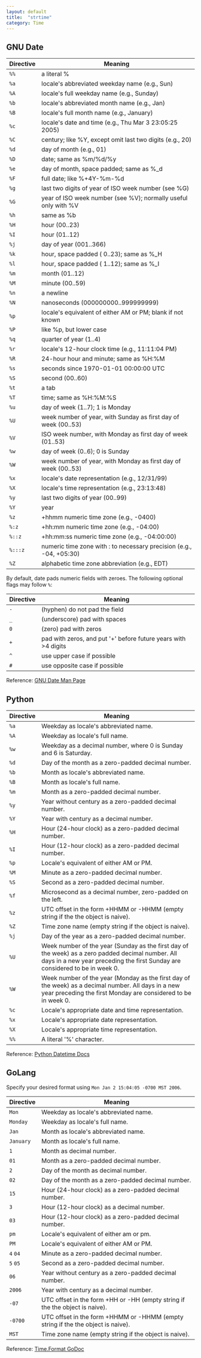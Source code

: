 ```yaml
---
layout: default
title:  "strtime"
category: Time
---
```


## GNU Date

| Directive | Meaning |
| --------- | ------- |
| `%%` | a literal % |
| `%a` | locale's abbreviated weekday name (e.g., Sun) |
| `%A` | locale's full weekday name (e.g., Sunday) |
| `%b` | locale's abbreviated month name (e.g., Jan) |
| `%B` | locale's full month name (e.g., January) |
| `%c` | locale's date and time (e.g., Thu Mar  3 23:05:25 2005) |
| `%C` | century; like %Y, except omit last two digits (e.g., 20) |
| `%d` | day of month (e.g., 01) |
| `%D` | date; same as %m/%d/%y |
| `%e` | day of month, space padded; same as %_d |
| `%F` | full date; like %+4Y-%m-%d |
| `%g` | last two digits of year of ISO week number (see %G) |
| `%G` | year of ISO week number (see %V); normally useful only with %V |
| `%h` | same as %b |
| `%H` | hour (00..23) |
| `%I` | hour (01..12) |
| `%j` | day of year (001..366) |
| `%k` | hour, space padded ( 0..23); same as %_H |
| `%l` | hour, space padded ( 1..12); same as %_I |
| `%m` | month (01..12) |
| `%M` | minute (00..59) |
| `%n` | a newline |
| `%N` | nanoseconds (000000000..999999999) |
| `%p` | locale's equivalent of either AM or PM; blank if not known |
| `%P` | like %p, but lower case |
| `%q` | quarter of year (1..4) |
| `%r` | locale's 12-hour clock time (e.g., 11:11:04 PM) |
| `%R` | 24-hour hour and minute; same as %H:%M |
| `%s` | seconds since 1970-01-01 00:00:00 UTC |
| `%S` | second (00..60) |
| `%t` | a tab |
| `%T` | time; same as %H:%M:%S |
| `%u` | day of week (1..7); 1 is Monday |
| `%U` | week number of year, with Sunday as first day of week (00..53) |
| `%V` | ISO week number, with Monday as first day of week (01..53) |
| `%w` | day of week (0..6); 0 is Sunday |
| `%W` | week number of year, with Monday as first day of week (00..53) |
| `%x` | locale's date representation (e.g., 12/31/99) |
| `%X` | locale's time representation (e.g., 23:13:48) |
| `%y` | last two digits of year (00..99) |
| `%Y` | year |
| `%z` | +hhmm numeric time zone (e.g., -0400) |
| `%:z`|  +hh:mm numeric time zone (e.g., -04:00) |
| `%::z`| +hh:mm:ss numeric time zone (e.g., -04:00:00) |
| `%:::z`|numeric time zone with : to necessary precision (e.g., -04, +05:30) |
| `%Z`|   alphabetic time zone abbreviation (e.g., EDT) |

By default, date pads numeric fields with zeroes.  The following optional flags may follow `%`:

| Directive | Meaning |
| --------- | ------- |
| `-` | (hyphen) do not pad the field |
| `_` | (underscore) pad with spaces |
| `0` | (zero) pad with zeros |
| `+` | pad with zeros, and put '+' before future years with >4 digits |
| `^` | use upper case if possible |
| `#` | use opposite case if possible |

Reference: [GNU Date Man Page](https://linux.die.net/man/1/date)

## Python

| Directive | Meaning |
| --------- | ------- |
| `%a` | Weekday as locale's abbreviated name. |
| `%A` | Weekday as locale's full name. |
| `%w` | Weekday as a decimal number, where 0 is Sunday and 6 is Saturday. |
| `%d` | Day of the month as a zero-padded decimal number. |
| `%b` | Month as locale's abbreviated name. |
| `%B` | Month as locale's full name. |
| `%m` | Month as a zero-padded decimal number. |
| `%y` | Year without century as a zero-padded decimal number. |
| `%Y` | Year with century as a decimal number. |
| `%H` | Hour (24-hour clock) as a zero-padded decimal number. |
| `%I` | Hour (12-hour clock) as a zero-padded decimal number. |
| `%p` | Locale's equivalent of either AM or PM. |
| `%M` | Minute as a zero-padded decimal number. |
| `%S` | Second as a zero-padded decimal number. |
| `%f` | Microsecond as a decimal number, zero-padded on the left. |
| `%z` | UTC offset in the form +HHMM or -HHMM (empty string if the the object is naive). |
| `%Z` | Time zone name (empty string if the object is naive). |
| `%j` | Day of the year as a zero-padded decimal number. |
| `%U` | Week number of the year (Sunday as the first day of the week) as a zero padded decimal number. All days in a new year preceding the first Sunday are considered to be in week 0. |
| `%W` | Week number of the year (Monday as the first day of the week) as a decimal number. All days in a new year preceding the first Monday are considered to be in week 0. |
| `%c` | Locale's appropriate date and time representation. |
| `%x` | Locale's appropriate date representation. |
| `%X` | Locale's appropriate time representation. |
| `%%` | A literal '%' character. |

Reference: [Python Datetime Docs](https://docs.python.org/3/library/datetime.html#strftime-and-strptime-behavior)

## GoLang

Specify your desired format using `Mon Jan 2 15:04:05 -0700 MST 2006`.

| Directive | Meaning |
| --------- | ------- |
| `Mon`     | Weekday as locale's abbreviated name. |
| `Monday`  | Weekday as locale's full name. |
| `Jan`     | Month as locale's abbreviated name. |
| `January` | Month as locale's full name. |
|  `1`      | Month as decimal number. |
| `01`      | Month as a zero-padded decimal number. |
|  `2`      | Day of the month as decimal number. |
| `02`      | Day of the month as a zero-padded decimal number. |
| `15`      | Hour (24-hour clock) as a zero-padded decimal number. |
|  `3`      | Hour (12-hour clock) as a decimal number. |
| `03`      | Hour (12-hour clock) as a zero-padded decimal number. |
| `pm`      | Locale's equivalent of either am or pm. |
| `PM`      | Locale's equivalent of either AM or PM. |
|  `4` `04` | Minute as a zero-padded decimal number. |
|  `5` `05` | Second as a zero-padded decimal number. |
| `06`      | Year without century as a zero-padded decimal number. |
| `2006`    | Year with century as a decimal number. |
| `-07`     | UTC offset in the form +HH or -HH (empty string if the the object is naive). |
| `-0700`   | UTC offset in the form +HHMM or -HHMM (empty string if the the object is naive). |
| `MST`     | Time zone name (empty string if the object is naive). |

Reference: [Time.Format GoDoc](https://godoc.org/time#Time.Format)
